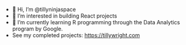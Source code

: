 - 👋 Hi, I’m @tillyninjaspace
- 👀 I’m interested in building React projects
- 🌱 I’m currently learning R programming through the Data Analytics program by Google.
- See my completed projects: https://tillywright.com

<!---
tillyninjaspace/tillyninjaspace is a ✨ special ✨ repository because its `README.md` (this file) appears on your GitHub profile.
You can click the Preview link to take a look at your changes.
--->
